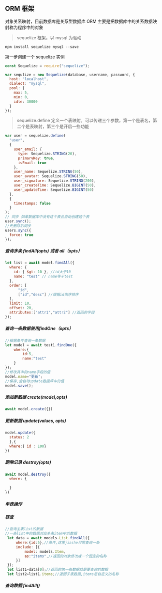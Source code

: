 ## ORM 框架

对象关系映射，目前数据库是关系型数据库 ORM 主要是把数据库中的关系数据映射称为程序中的对象

> sequelize 框架，以 mysql 为驱动

```javascript
npm install sequelize mysql --save
```

第一步创建一个 sequelize 实例

```javascript
const Sequelize = require("sequelize");

var sequlize = new Sequelize(database, username, password, {
  host: "localhost",
  dialect: "mysql",
  pool: {
    max: 5,
    min: 0,
    idle: 30000
  }
});
```

> sequelize.define 定义一个表映射，可以传递三个参数，第一个是表名，第二个是表映射，第三个是开启一些功能

```js
var user = sequelize.define(
  "user",
  {
    user_email: {
      type: Sequelize.STRING(20),
      primaryKey: true,
      isEmail: true
    },
    user_name: Sequelize.STRING(50),
    user_avatar: Sequelize.STRING(50),
    user_signature: Sequelize.STRING(200),
    user_createTime: Sequelize.BIGINT(50),
    user_updateTime: Sequelize.BIGINT(50)
  },
  {
    timestamps: false
  }
);
// 同步 如果数据库中没有这个表会自动创建这个表
user.sync();
//先删除后同步
users.sync({
  force: true
});
```

##### 查询多条 findAll(opts) 或者 all（opts）

```js
let list = await model.findAll({
  where: {
    id: { $gt: 10 }, //id大于10
    name: "test" // name等于test
  },
  order: [
      "id",
      ["id","desc"] //根据id倒序排序
  ],
  limit: 10,
  offset: 20,
  attributes:["attr1","attr2"] //返回的字段
});
```

##### 查询一条数据使用findOne（opts）

```js
//根据条件查询一条数据
let model = await test1.findOne({
	where:{
		id:5,
		name:"test"
	}
});
//修改其中的name字段的值
model.name="更新";
//保存,会自动update数据库中的值
model.save();
```

##### 添加新数据 create(model,opts)

```js
await medel.create({})
```


##### 更新数据 update(values, opts)
```js
model.update({
  status: 2
  },{
  where:{ id : 100}
})

```
##### 删除记录 destroy(opts)
```js
await model.destroy({
  where: {
    
  }
})

```

##### 单表操作




##### 联查
```js
//查询主表list的数据
//一条list中的数据对应多条item中的数据
 let data = await models.List.findAll({
	 where:{id:5},//条件,这里jiashe只需查询一条
     include: [{
         model: models.Item,
         as:"items",//返回的对象修改成一个固定的名称
     }]
 });
 let list1=data[0];//返回的第一条数据就是要查询的数据
 let list2=list1.items;//返回子表数据,items是自定义的名称
```

##### 查询数据 findAll()
